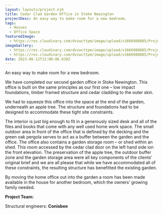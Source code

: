 ```yaml
---
layout: layouts/project.njk
title: Cedar Clad Garden Office in Stoke Newington
projectDesc: An easy way to make room for a new bedroom.
tags:
  - Houses
  - Office Space
featuredImage:
  - https://res.cloudinary.com/dvzwcttpm/image/upload/v1666980885/Projects/Cedar%20Clad%20Garden%20Office%20in%20Stoke%20Newington/garden-office-hackney-stoke-newington-douglas-architects_kk3st6.jpg
imageGallery:
  - https://res.cloudinary.com/dvzwcttpm/image/upload/v1666980885/Projects/Cedar%20Clad%20Garden%20Office%20in%20Stoke%20Newington/garden-studio-hackney-stoke-newington-douglas-architects_nfzdsn.jpg
  - https://res.cloudinary.com/dvzwcttpm/image/upload/v1666980885/Projects/Cedar%20Clad%20Garden%20Office%20in%20Stoke%20Newington/cedar-clad-garden-studio-hackney-stoke-newington-N16-douglas-architects_thy4qn.jpg
date: 2023-06-12T12:00:06.638Z
---
```

An easy way to make room for a new bedroom.

We have completed our second garden office in Stoke Newington. This office is built on the same principles as our first one – low impact foundations, timber framed structure and cedar cladding to the outer skin.

We had to squeeze this office into the space at the end of the garden, underneath an apple tree. The structure and foundations had to be designed to accommodate these tight site constraints.

The interior is just big enough to fit in a generously sized desk and all of the files and books that come with any well used home work space. The small outdoor area in front of the office that is defined by the decking and the green oak pergola serves to act as a buffer between the garden and the office. The office also contains a garden storage room – or shed within an shed. This room accessed by the cedar clad door on the left hand side ion the front elevation. The preservation of the apple tree, the outdoor buffer zone and the garden storage area were all key components of the clients’ original brief and we are all please that while we have accommodated all of these constraints, the resulting structure has benefitted the existing garden.

By moving the home office out into the garden a room has been made available in the house for another bedroom, which the owners’ growing family needed.

**Project Team:**

Structural engineers: **Conisbee**